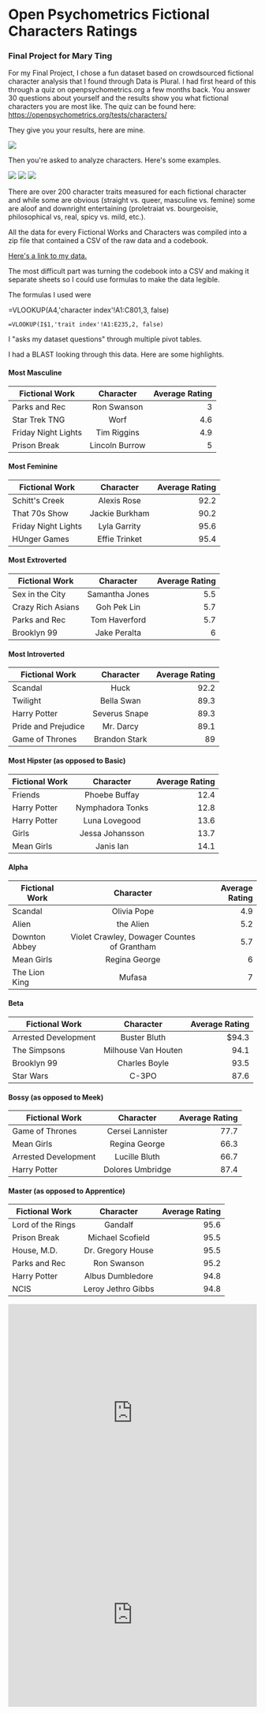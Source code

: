# Open Psychometrics Fictional Characters Ratings
### Final Project for Mary Ting 


For my Final Project, I chose a fun dataset based on crowdsourced fictional character analysis that I found through Data is Plural. I had first heard of this through a quiz on openpsychometrics.org a few months back. You answer 30 questions about yourself and the results show you what fictional characters you are most like. The quiz can be found here: https://openpsychometrics.org/tests/characters/

They give you your results, here are mine.

![](https://media.journalism.berkeley.edu/upload/2020/08/1597209416df6bc1c.png) 

Then you're asked  to analyze characters. Here's some examples. 

![](https://media.journalism.berkeley.edu/upload/2020/08/15972091669a653d7.png)
![](https://media.journalism.berkeley.edu/upload/2020/08/15972095043b8a9c7.jpg)
![](https://media.journalism.berkeley.edu/upload/2020/08/15972095380bb7e71.jpg)

There are over 200 character traits measured for each fictional character and while some are obvious (straight vs. queer, masculine vs. femine) some are aloof and downright entertaining (proletraiat vs. bourgeoisie, philosophical vs, real, spicy vs. mild, etc.). 

All the data for every Fictional Works and Characters was compiled into a zip file that contained a CSV of the raw data and a codebook.

[Here's a link to my data.](https://drive.google.com/file/d/1TjTki1PXDLsQdKwqjRiLyo4X3-ioB6Xc/view?usp=sharing)

The most difficult part was turning the codebook into a CSV and making it separate sheets so I could use formulas to make the data legible.

The formulas I used were 

=VLOOKUP(A4,'character index'!A1:C801,3, false)
```
=VLOOKUP(I$1,'trait index'!A1:E235,2, false)
```
I "asks my dataset questions" through multiple pivot tables. 

I had a BLAST looking through this data. Here are some highlights. 


#### Most Masculine 

| Fictional Work | Character   | Average Rating  |
| ------------- |:-------------:| -----:|
| Parks and Rec   | Ron Swanson| 3 |
| Star Trek TNG | Worf     |   4.6 |
| Friday Night Lights | Tim Riggins     |    4.9 |
| Prison Break | Lincoln Burrow    |    5 |

#### Most Feminine 

| Fictional Work | Character   | Average Rating  |
| ------------- |:-------------:| -----:|
| Schitt's Creek   | Alexis Rose | 92.2|
| That 70s Show  | Jackie Burkham    |   90.2|
| Friday Night Lights| Lyla Garrity     |   95.6 |
| HUnger Games | Effie Trinket  |    95.4 |

#### Most Extroverted 

| Fictional Work | Character   | Average Rating  |
| ------------- |:-------------:| -----:|
| Sex in the City    | Samantha Jones | 5.5|
| Crazy Rich Asians   | Goh Pek Lin    |   5.7|
| Parks and Rec | Tom Haverford     |    5.7 |
| Brooklyn 99 | Jake Peralta   |   6 |


#### Most Introverted

| Fictional Work | Character   | Average Rating  |
| ------------- |:-------------:| -----:|
| Scandal  | Huck | 92.2 |
| Twilight    | Bella Swan   |   89.3|
| Harry Potter | Severus Snape     |    89.3 |
| Pride and Prejudice | Mr. Darcy     |   89.1|
| Game of Thrones | Brandon Stark   |  89 |


#### Most Hipster (as opposed to Basic)

| Fictional Work | Character   | Average Rating  |
| ------------- |:-------------:| -----:|
| Friends   | Phoebe Buffay | 12.4 |
| Harry Potter    | Nymphadora Tonks      |  12.8|
| Harry Potter | Luna Lovegood      |   13.6|
| Girls |  Jessa Johansson    |    13.7 |
| Mean Girls |Janis Ian     |    14.1 |

#### Alpha

| Fictional Work | Character   | Average Rating  |
| ------------- |:-------------:| -----:|
| Scandal | Olivia Pope | 4.9 |
| Alien   |the Alien   | 5.2  |
|Downton Abbey | Violet Crawley, Dowager Countes of Grantham     |  5.7|
| Mean Girls | Regina George    |    6 |
| The Lion King  | Mufasa      |    7 |


#### Beta 

| Fictional Work | Character   | Average Rating  |
| ------------- |:-------------:| -----:|
| Arrested Development     | Buster Bluth | $94.3|
|The Simpsons   | Milhouse Van Houten      |   94.1 |
| Brooklyn 99| Charles Boyle     |    93.5 |
| Star Wars | C-3PO   |    87.6 |


#### Bossy (as opposed to Meek) 

| Fictional Work | Character   | Average Rating  |
| ------------- |:-------------:| -----:|
|Game of Thrones    | Cersei Lannister | 77.7|
| Mean Girls  | Regina George   |   66.3 |
| Arrested Development  | Lucille Bluth      |    66.7 |
| Harry Potter | Dolores Umbridge    |    87.4 |


#### Master (as opposed to Apprentice) 

| Fictional Work | Character   | Average Rating  |
| ------------- |:-------------:| -----:|
| Lord of the Rings    | Gandalf | 95.6 |
| Prison Break  | Michael Scofield       |   95.5|
| House, M.D. | Dr. Gregory House    |   95.5|
| Parks and Rec| Ron Swanson   |   95.2|
| Harry Potter | Albus Dumbledore   |  94.8|
| NCIS | Leroy Jethro Gibbs  |   94.8|


<iframe title="The Office -Competence and Work Ethic " aria-label="chart" id="datawrapper-chart-pv8gS" src="https://datawrapper.dwcdn.net/pv8gS/1/" scrolling="no" frameborder="0" style="width: 0; min-width: 100% !important; border: none;" height="442"></iframe><script type="text/javascript">!function(){"use strict";window.addEventListener("message",(function(a){if(void 0!==a.data["datawrapper-height"])for(var e in a.data["datawrapper-height"]){var t=document.getElementById("datawrapper-chart-"+e)||document.querySelector("iframe[src*='"+e+"']");t&&(t.style.height=a.data["datawrapper-height"][e]+"px")}}))}();
</script>

<iframe title="Game of Thrones " aria-label="chart" id="datawrapper-chart-57F9i" src="https://datawrapper.dwcdn.net/57F9i/1/" scrolling="no" frameborder="0" style="width: 0; min-width: 100% !important; border: none;" height="375"></iframe><script type="text/javascript">!function(){"use strict";window.addEventListener("message",(function(a){if(void 0!==a.data["datawrapper-height"])for(var e in a.data["datawrapper-height"]){var t=document.getElementById("datawrapper-chart-"+e)||document.querySelector("iframe[src*='"+e+"']");t&&(t.style.height=a.data["datawrapper-height"][e]+"px")}}))}();
</script>

